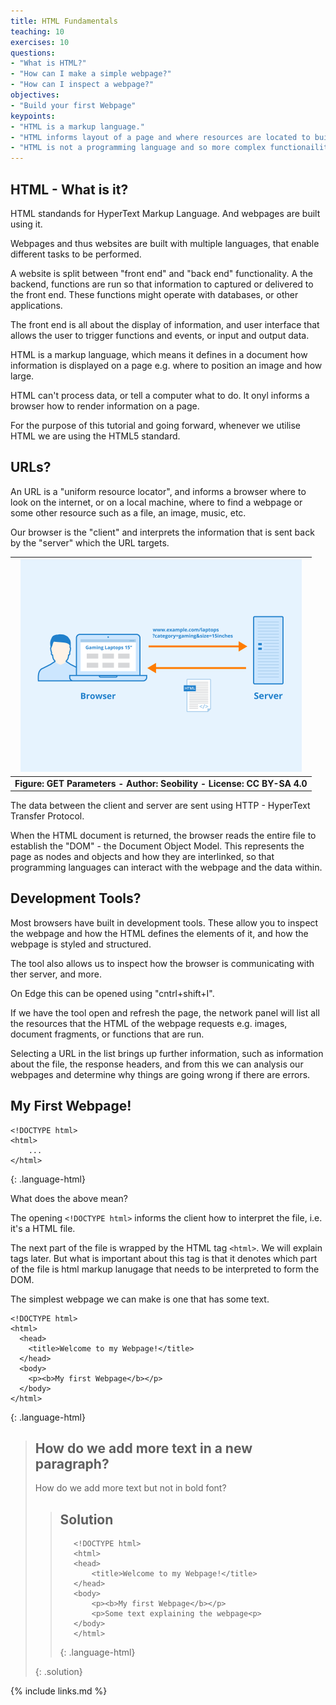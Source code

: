 ```yaml
---
title: HTML Fundamentals
teaching: 10
exercises: 10
questions:
- "What is HTML?"
- "How can I make a simple webpage?"
- "How can I inspect a webpage?"
objectives:
- "Build your first Webpage"
keypoints:
- "HTML is a markup language."
- "HTML informs layout of a page and where resources are located to build the page."
- "HTML is not a programming language and so more complex functionaility requires out languages."
---
```


## HTML - What is it?

HTML standands for HyperText Markup Language. And webpages are built using it.

Webpages and thus websites are built with multiple languages, that enable different tasks to be performed.

A website is split between "front end" and "back end" functionality. A the backend, functions are run so that information to captured or delivered to the front end. These functions might operate
with databases, or other applications.

The front end is all about the display of information, and user interface that allows the user to trigger functions and events, or input and output data.

HTML is a markup language, which means it defines in a document how information is displayed on a page e.g. where to position an image and how large.

HTML can't process data, or tell a computer what to do. It onyl informs a browser how to render information on a page.

For the purpose of this tutorial and going forward, whenever we utilise HTML we are using the HTML5 standard.

## URLs?

An URL is a "uniform resource locator", and informs a browser where to look on the internet, or on a local machine, where to find a webpage or some other resource such as a file, an image, music, etc.

Our browser is the "client" and interprets the information that is sent back by the "server" which the URL targets.

|![A Browser and a Server communicating](../fig/BrowserClient.png)|
|:--:|
|<b>Figure: GET Parameters - Author: Seobility - License: CC BY-SA 4.0</b>|

The data between the client and server are sent using HTTP - HyperText Transfer Protocol.

When the HTML document is returned, the browser reads the entire file to establish the "DOM" - the Document Object Model. This represents the page as nodes and objects and how they are interlinked, so that programming languages can interact with the webpage and the data within.

## Development Tools?

Most browsers have built in development tools. These allow you to inspect the webpage and how the HTML defines the elements of it, and how the webpage is styled and structured.

The tool also allows us to inspect how the browser is communicating with ther server, and more.

On Edge this can be opened using "cntrl+shift+I".

If we have the tool open and refresh the page, the network panel  will list all the resources that the HTML of the webpage requests e.g. images, document fragments, or functions that are run.

Selecting a URL in the list brings up further information, such as information about the file, the response headers, and from this we can analysis our webpages and determine why things are going wrong if there are errors.

## My First Webpage!
~~~
<!DOCTYPE html>
<html>
    ...
</html>
~~~
{: .language-html}


What does the above mean?

The opening ```<!DOCTYPE html>``` informs the client how to interpret the file, i.e. it's a HTML file.

The next part of the file is wrapped by the HTML tag ```<html>```. We will explain tags later. But what is important about this tag is that it denotes
which part of the file is html markup lanugage that needs to be interpreted to form the DOM.

The simplest webpage we can make is one that has some text.

~~~
<!DOCTYPE html>
<html>
  <head>
    <title>Welcome to my Webpage!</title>
  </head>
  <body>
    <p><b>My first Webpage</b></p>
  </body>
</html>
~~~
{: .language-html}




> ## How do we add more text in a new paragraph?
>
> How do we add more text but not in bold font?
>
> > ## Solution 
> > ~~~
> >    <!DOCTYPE html>
> >    <html>
> >    <head>
> >        <title>Welcome to my Webpage!</title>
> >    </head>
> >    <body>
> >        <p><b>My first Webpage</b></p>
> >        <p>Some text explaining the webpage<p>
> >    </body>
> >    </html>
> > ~~~
> > {: .language-html}
> > 
> {: .solution}

{% include links.md %}
